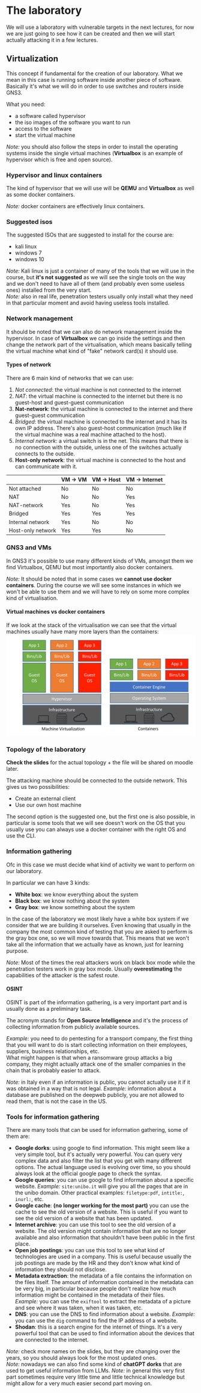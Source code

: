 # The laboratory

We will use a laboratory with vulnerable targets in the next lectures, for now we are just going to see how it can be created and then we will start actually attacking it in a few lectures.

## Virtualization

This concept if fundamental for the creation of our laboratory. What we mean in this case is running software inside another piece of software. Basically it's what we will do in order to use switches and routers inside GNS3.

What you need:

- a software called hypervisor
- the iso images of the software you want to run
- access to the software
- start the virtual machine

*Note:* you should also follow the steps in order to install the operating systems inside the single virtual machines (**Virtualbox** is an example of hypervisor which is free and open source).

### Hypervisor and linux containers

The kind of hypervisor that we will use will be **QEMU** and **Virtualbox** as well as some docker containers.

*Note:* docker containers are effectively linux containers.

### Suggested isos

The suggested ISOs that are suggested to install for the course are:

- kali linux
- windows 7
- windows 10

*Note:* Kali linux is just a container of many of the tools that we will use in the course, but **it's not suggested** as we will see the single tools on the way and we don't need to have all of them (and probably even some useless ones) installed from the very start.  
*Note:* also in real life, penetration testers usually only install what they need in that particular moment and avoid having useless tools installed.

### Network management

It should be noted that we can also do network management inside the hypervisor. In case of **Virtualbox** we can go inside the settings and then change the network part of the virtualisation, which means basically telling the virtual machine what kind of "fake" network card(s) it should use.

#### Types of network

There are 6 main kind of networks that we can use:

1. *Not connected*: the virtual machine is not connected to the internet
2. *NAT*: the virtual machine is connected to the internet but there is no guest-host and guest-guest communication
3. **Nat-network**: the virtual machine is connected to the internet and there guest-guest communication
4. *Bridged*: the virtual machine is connected to the internet and it has its own IP address. There's also guest-host communication (much like if the virtual machine was a real machine attached to the host).
5. *Internal network*: a virtual switch is in the net. This means that there is no connection with the outside, unless one of the switches actually connects to the outside.
6. **Host-only network**: the virtual machine is connected to the host and can communicate with it.

||VM $\rightarrow$ VM|VM $\rightarrow$ Host|VM $\rightarrow$ Internet|
|---|---|---|---|
|Not attached|No|No|No|
|NAT|No|No|Yes|
|NAT-network|Yes|No|Yes|
|Bridged|Yes|Yes|Yes|
|Internal network|Yes|No|No|
|Host-only network|Yes|Yes|No|

### GNS3 and VMs

In GNS3 it's possible to use many different kinds of VMs, amongst them we find Virtualbox, QEMU but most importantly also docker containers.

*Note:* It should be noted that in some cases we **cannot use docker containers**. During the course we will see some instances in which we won't be able to use them and we will have to rely on some more complex kind of virtualisation.

#### Virtual machines vs docker containers

If we look at the stack of the virtualisation we can see that the virtual machines usually have many more layers than the containers:
![containers_vs_virtual_machines](../Screenshots/cont_vs_virt.png)

### Topology of the laboratory

**Check the slides** for the actual topology + the file will be shared on moodle later.

The attacking machine should be connected to the outside network. This gives us two possibilities:

- Create an external client
- Use our own host machine

The second option is the suggested one, but the first one is also possible, in particular is some tools that we will see doesn't work on the OS that you usually use you can always use a docker container with the right OS and use the CLI.

### Information gathering

Ofc in this case we must decide what kind of activity we want to perform on our laboratory.

In particular we can have 3 kinds:

- **White box**: we know everything about the system
- **Black box**: we know nothing about the system
- **Gray box**: we know something about the system

In the case of the laboratory we most likely have a white box system if we consider that we are building it ourselves. Even knowing that usually in the company the most common kind of testing that you are asked to perform is the gray box one, so we will move towards that. This means that we won't take all the information that we actually have as known, just for learning purpose.

*Note:* Most of the times the real attackers work on black box mode while the penetration testers work in gray box mode. Usually **overestimating** the capabilities of the attacker is the safest route.

#### OSINT

OSINT is part of the information gathering, is a very important part and is usually done as a preliminary task.

The acronym stands for **Open Source Intelligence** and it's the process of collecting information from publicly available sources.

*Example:* you need to do pentesting for a transport company, the first thing that you will want to do is start collecting information on their employees, suppliers, business relationships, etc.  
What might happen is that when a ransomware group attacks a big company, they might actually attack one of the smaller companies in the chain that is probably easier to attack.

*Note:* in Italy even if an information is public, you cannot actually use it if it was obtained in a way that is not legal. *Example:* information about a database are published on the deepweb publicly, you are not allowed to read them, that is not the case in the US.

### Tools for information gathering

There are many tools that can be used for information gathering, some of them are:

- **Google dorks**: using google to find information. This might seem like a very simple tool, but it's actually very powerful. You can query very complex data and also filter the list that you get with many different options. The actual language used is evolving over time, so you should always look at the official google page to check the syntax.
- **Google queries**: you can use google to find information about a specific website. *Example:* `site:unibo.it` will give you all the pages that are in the unibo domain. Other practical examples: `filetype:pdf`, `intitle:`, `inurl:`, etc.
- **Google cache**: **(no longer working for the most part)** you can use the cache to see the old version of a website. This is useful if you want to see the old version of a website that has been updated.
- **Internet archive**: you can use this tool to see the old version of a website. The old version might contain information that are no longer available and also information that shouldn't have been public in the first place.
- **Open job postings**: you can use this tool to see what kind of technologies are used in a company. This is useful because usually the job postings are made by the HR and they don't know what kind of information they should not disclose.
- **Metadata extraction**: the metadata of a file contains the information on the files itself. The amount of information contained in the metadata can be very big, in particular because people don't realize how much information might be contained in the metadata of their files.  
*Example:* you can use the `exiftool` to extract the metadata of a picture and see where it was taken, when it was taken, etc.
- **DNS**: you can use the DNS to find information about a website. *Example:* you can use the `dig` command to find the IP address of a website.
- **Shodan**: this is a search engine for the internet of things. It's a very powerful tool that can be used to find information about the devices that are connected to the internet.

*Note:* check more names on the slides, but they are changing over the years, so you should always look for the most updated ones.  
*Note:* nowadays we can also find some kind of **chatGPT dorks** that are used to get useful information from LLMs.
*Note:* in general this very first part sometimes require very little time and little technical knowledge but might allow for a very much easier second part moving on.
